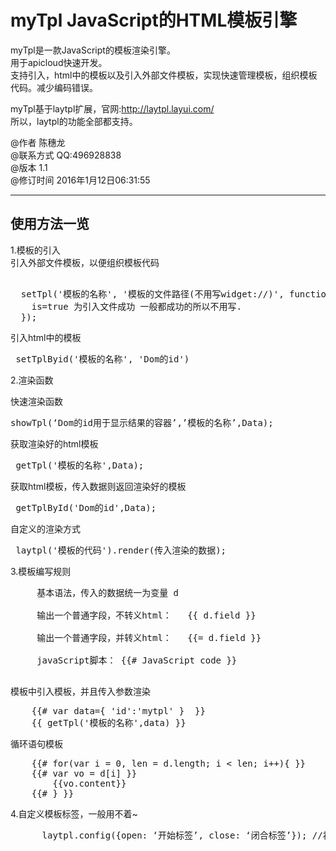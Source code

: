 <h1 id="mytpl-javascript的html模板引擎">myTpl JavaScript的HTML模板引擎</h1>

<p>myTpl是一款JavaScript的模板渲染引擎。 <br>
用于apicloud快速开发。 <br>
支持引入，html中的模板以及引入外部文件模板，实现快速管理模板，组织模板代码。减少编码错误。</p>

<p>myTpl基于laytpl扩展，官网:<a href="http://laytpl.layui.com/">http://laytpl.layui.com/</a> <br>
所以，laytpl的功能全部都支持。</p>

<p>@作者         陈穗龙 <br>
@联系方式       QQ:496928838 <br>
@版本             1.1 <br>
@修订时间       2016年1月12日06:31:55</p>

<hr>



<h2 id="使用方法一览">使用方法一览</h2>

<p>1.模板的引入 <br>
	引入外部文件模板，以便组织模板代码</p>

<pre> 
  setTpl('模板的名称', '模板的文件路径(不用写widget://)', function(is) {
	is=true 为引入文件成功 一般都成功的所以不用写.
  });
</pre>

<p>引入html中的模板</p>

<pre> setTplByid('模板的名称', 'Dom的id') </pre>

<p>2.渲染函数 <br>
	 <p>快速渲染函数 </p>
	 <pre>showTpl(‘Dom的id用于显示结果的容器’,’模板的名称’,Data);</pre>

<p>获取渲染好的html模板</p>
 <pre> getTpl('模板的名称',Data); </pre>

 <p>获取html模板，传入数据则返回渲染好的模板</p>
 <pre> getTplById('Dom的id',Data);</pre>

 <p>自定义的渲染方式</p>
 <pre> laytpl('模板的代码').render(传入渲染的数据);</pre>

<p>3.模板编写规则 <br>
<pre>
	 基本语法，传入的数据统一为变量 d <br>
	 输出一个普通字段，不转义html：   {{ d.field }} <br>
	 输出一个普通字段，并转义html：   {{= d.field }} <br>
	 javaScript脚本： {{# JavaScript code }}<br>
</pre>
<p>模板中引入模板，并且传入参数渲染</p>
<pre>
	{{# var data={ 'id':'mytpl' }  }}
	{{ getTpl('模板的名称',data) }}
</pre>
   循环语句模板
<pre>
	{{# for(var i = 0, len = d.length; i &lt; len; i++){ }}
	{{# var vo = d[i] }}
		{{vo.content}}
	{{# } }}
</pre>

<p>4.自定义模板标签，一般用不着~ <br>
<pre>
	  laytpl.config({open: ‘开始标签’, close: ‘闭合标签’}); //初始化配置
</pre>
